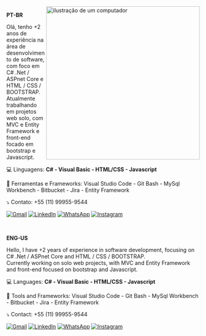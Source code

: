 
<img src="https://raw.githubusercontent.com/MicaelliMedeiros/micaellimedeiros/master/image/computer-illustration.png" alt="ilustração de um computador" min-width="400px" max-width="400px" width="400px" align="right">

<p align="left">
  <strong>PT-BR</strong>
</p>
<p align="left"> 
  Olá, tenho +2 anos de experiência na área de desenvolvimento de software, com foco em C# .Net / ASPnet Core e HTML / CSS / BOOTSTRAP.<br>
  Atualmente trabalhando em projetos web solo, com MVC e Entity Framework e front-end focado em bootstrap e Javascript.
</p>

<p align="left">
  💻 Linguagens: <strong>C# - Visual Basic - HTML/CSS - Javascript</strong>
</p>

<p align="left">
  💼 Ferramentas e Frameworks: Visual Studio Code - Git Bash - MySql Workbench - Bitbucket - Jira - Entity Framework
</p>

<p align="left">
   ⤵️ 
    Contato: +55 (11) 99955-9544
</p>

<p align="left">
  <a href="https://mail.google.com/mail/u/0/?fs=1&to=gustavo020sp@gmail.com&su=SUBJECT&body=BODY&&tf=cm" title="Gmail">
  <img src="https://img.shields.io/badge/-Gmail-FF0000?style=flat-square&labelColor=FF0000&logo=gmail&logoColor=white&link=https://mail.google.com/mail/u/0/?fs=1&to=gustavo020sp@gmail.com&su=SUBJECT&body=BODY&&tf=cm" alt="Gmail"/></a>
  <a href="https://www.linkedin.com/in/gustavo-gomes-901ab4248" title="LinkedIn">
  <img src="https://img.shields.io/badge/-Linkedin-0e76a8?style=flat-square&logo=Linkedin&logoColor=white&link=https://www.linkedin.com/in/gustavo-gomes-901ab4248" alt="LinkedIn"/></a>
  <a href="https://api.whatsapp.com/send?phone=5511999559544" title="WhatsApp">
  <img src="https://img.shields.io/badge/-WhatsApp-25d366?style=flat-square&labelColor=25d366&logo=whatsapp&logoColor=white&link=https://api.whatsapp.com/send?phone=5511999559544" alt="WhatsApp"/></a>
  <a href="https://www.instagram.com/gustavoagomes_" title="Instagram">
  <img src="https://img.shields.io/badge/-Instagram-DF0174?style=flat-square&labelColor=DF0174&logo=instagram&logoColor=white&link=https://www.instagram.com/gustavoagomes_" alt="Instagram"/></a>
</p>
<br>
<p align="left">
  <strong>ENG-US</strong>
</p>
<p align="left"> 
  Hello, I have +2 years of experience in software development, focusing on C# .Net / ASPnet Core and HTML / CSS / BOOTSTRAP.<br>
  Currently working on solo web projects, with MVC and Entity Framework and front-end focused on bootstrap and Javascript.
</p>

<p align="left">
  💻 Languages: <strong>C# - Visual Basic - HTML/CSS - Javascript</strong>
</p>

<p align="left">
  💼 Tools and Frameworks: Visual Studio Code - Git Bash - MySql Workbench - Bitbucket - Jira - Entity Framework
</p>

<p align="left">
   ⤵️ 
    Contact: +55 (11) 99955-9544
</p>

<p align="left">
  <a href="https://mail.google.com/mail/u/0/?fs=1&to=gustavo020sp@gmail.com&su=SUBJECT&body=BODY&&tf=cm" title="Gmail">
  <img src="https://img.shields.io/badge/-Gmail-FF0000?style=flat-square&labelColor=FF0000&logo=gmail&logoColor=white&link=https://mail.google.com/mail/u/0/?fs=1&to=gustavo020sp@gmail.com&su=SUBJECT&body=BODY&&tf=cm" alt="Gmail"/></a>
  <a href="https://www.linkedin.com/in/gustavo-gomes-901ab4248" title="LinkedIn">
  <img src="https://img.shields.io/badge/-Linkedin-0e76a8?style=flat-square&logo=Linkedin&logoColor=white&link=https://www.linkedin.com/in/gustavo-gomes-901ab4248" alt="LinkedIn"/></a>
  <a href="https://api.whatsapp.com/send?phone=5511999559544" title="WhatsApp">
  <img src="https://img.shields.io/badge/-WhatsApp-25d366?style=flat-square&labelColor=25d366&logo=whatsapp&logoColor=white&link=https://api.whatsapp.com/send?phone=5511999559544" alt="WhatsApp"/></a>
  <a href="https://www.instagram.com/gustavoagomes_" title="Instagram">
  <img src="https://img.shields.io/badge/-Instagram-DF0174?style=flat-square&labelColor=DF0174&logo=instagram&logoColor=white&link=https://www.instagram.com/gustavoagomes_" alt="Instagram"/></a>
</p>
